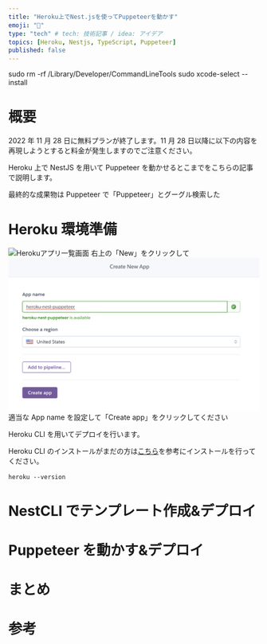 ```yaml
---
title: "Heroku上でNest.jsを使ってPuppeteerを動かす"
emoji: "📌"
type: "tech" # tech: 技術記事 / idea: アイデア
topics: [Heroku, Nestjs, TypeScript, Puppeteer]
published: false
---
```


sudo rm -rf /Library/Developer/CommandLineTools
sudo xcode-select --install

# 概要

2022 年 11 月 28 日に無料プランが終了します。11 月 28 日以降に以下の内容を再現しようとすると料金が発生しますのでご注意ください。

Heroku 上で NestJS を用いて Puppeteer を動かせるとこまでをこちらの記事で説明します。

最終的な成果物は Puppeteer で「Puppeteer」とグーグル検索した

# Heroku 環境準備

![Herokuアプリ一覧画面](/images/heroku-nest-puppeteer.md/heroku-app-list.png)
右上の「New」をクリックして
![Herokuアプリ作成画面](/images/heroku-nest-puppeteer.md/heroku-create-app.png)
適当な App name を設定して「Create app」をクリックしてください

Heroku CLI を用いてデプロイを行います。

Heroku CLI のインストールがまだの方は[こちら](https://devcenter.heroku.com/ja/articles/heroku-cli)を参考にインストールを行ってください。

```
heroku --version
```

# NestCLI でテンプレート作成&デプロイ

# Puppeteer を動かす&デプロイ

#

# まとめ

# 参考
